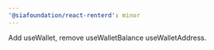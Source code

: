 ```yaml
---
'@siafoundation/react-renterd': minor
---
```


Add useWallet, remove useWalletBalance useWalletAddress.
